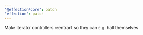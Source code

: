 ```yaml
---
"@effection/core": patch
"effection": patch
---
```


Make iterator controllers reentrant so they can e.g. halt themselves
